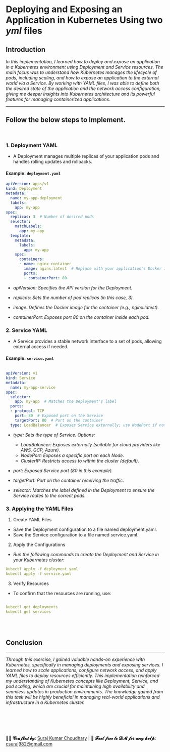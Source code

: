 # Deploying and Exposing an Application in Kubernetes Using two *yml* files


## Introduction

*In this implementation, I learned how to deploy and expose an application in a Kubernetes environment using Deployment and Service resources. The main focus was to understand how Kubernetes manages the lifecycle of pods, including scaling, and how to expose an application to the external world via a Service. By working with YAML files, I was able to define both the desired state of the application and the network access configuration, giving me deeper insights into Kubernetes architecture and its powerful features for managing containerized applications.*

---


## Follow the below steps to Implement.
<br>

### 1. Deployment YAML

- A Deployment manages multiple replicas of your application pods and handles rolling updates and rollbacks.

#### Example: `deployment.yaml`

```yaml
apiVersion: apps/v1
kind: Deployment
metadata:
  name: my-app-deployment
  labels:
    app: my-app
spec:
  replicas: 3  # Number of desired pods
  selector:
    matchLabels:
      app: my-app
  template:
    metadata:
      labels:
        app: my-app
    spec:
      containers:
      - name: nginx-container
        image: nginx:latest  # Replace with your application's Docker image
        ports:
        - containerPort: 80

```



- *apiVersion: Specifies the API version for the Deployment.*
  
- *replicas: Sets the number of pod replicas (in this case, 3).*
  
- *image: Defines the Docker image for the container (e.g., nginx:latest).*
  
- *containerPort: Exposes port 80 on the container inside each pod.*


### 2. Service YAML
- A Service provides a stable network interface to a set of pods, allowing external access if needed.


#### Example: `service.yaml`



```yml

apiVersion: v1
kind: Service
metadata:
  name: my-app-service
spec:
  selector:
    app: my-app  # Matches the Deployment's label
  ports:
  - protocol: TCP
    port: 80  # Exposed port on the Service
    targetPort: 80  # Port on the container
  type: LoadBalancer  # Exposes Service externally; use NodePort if not on a cloud provider


```


- *type: Sets the type of Service. Options:*
  - *LoadBalancer: Exposes externally (suitable for cloud providers like AWS, GCP, Azure).*
  - *NodePort: Exposes a specific port on each Node.*
  - *ClusterIP: Restricts access to within the cluster (default).*
    
- *port: Exposed Service port (80 in this example).*
- *targetPort: Port on the container receiving the traffic.*
- *selector: Matches the label defined in the Deployment to ensure the Service routes to the correct pods.*



### 3. Applying the YAML Files
1. Create YAML Files

- Save the Deployment configuration to a file named deployment.yaml.
- Save the Service configuration to a file named service.yaml.

2. Apply the Configurations

  - *Run the following commands to create the Deployment and Service in your Kubernetes cluster:*

```yml
kubectl apply -f deployment.yaml
kubectl apply -f service.yaml
```

3. Verify Resources

- To confirm that the resources are running, use:


```yml

kubectl get deployments
kubectl get services

```






<br>
<br>


## Conclusion
---
*Through this exercise, I gained valuable hands-on experience with Kubernetes, specifically in managing deployments and exposing services. I learned how to scale applications, configure network access, and apply YAML files to deploy resources efficiently. This implementation reinforced my understanding of Kubernetes concepts like Deployment, Service, and pod scaling, which are crucial for maintaining high availability and seamless updates in production environments. The knowledge gained from this task will be highly beneficial in managing real-world applications and infrastructure in a Kubernetes cluster.*














<br>
<br>
<br>
<br>



**👨‍💻 𝓒𝓻𝓪𝓯𝓽𝓮𝓭 𝓫𝔂**: [Suraj Kumar Choudhary](https://github.com/Surajkumar4-source) | 📩 **𝓕𝓮𝓮𝓵 𝓯𝓻𝓮𝓮 𝓽𝓸 𝓓𝓜 𝓯𝓸𝓻 𝓪𝓷𝔂 𝓱𝓮𝓵𝓹**: [csuraj982@gmail.com](mailto:csuraj982@gmail.com)





<br>






